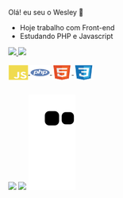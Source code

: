  Olá! eu seu o Wesley 🖖

- Hoje trabalho com Front-end
- Estudando PHP e Javascript

 <div style="display: inline_block">
  <a href="https://github.com/W3s-ley">
  <img height="180em" src="https://github-readme-stats.vercel.app/api?username=W3S-ley&show_icons=true&theme=dark&include_all_commits=true&count_private=true"/>
  <img  height="130em"  src="https://github-readme-stats.vercel.app/api/top-langs/?username=W3S-ley&layout=compact&langs_count=7&theme=dark"/>
</div>
 <div style="display: inline_block"><br>
  <img align="center" alt="Wesley-Js" height="30" width="40" src="https://raw.githubusercontent.com/devicons/devicon/master/icons/javascript/javascript-plain.svg">
  <img align="center" alt="Wesley-Ts" height="30" width="40" src="https://github.com/devicons/devicon/blob/00f02ef57fb7601fd1ddcc2fe6fe670fef3ae3e4/icons/php/php-plain.svg">
  <img align="center" alt="Wesley-HTML" height="30" width="40" src="https://raw.githubusercontent.com/devicons/devicon/master/icons/html5/html5-original.svg">
  <img align="center" alt="Wesley-CSS" height="30" width="40" src="https://raw.githubusercontent.com/devicons/devicon/master/icons/css3/css3-original.svg">
</div>
  
  ##
  
  <div> 
 
  <!--<a href="https://instagram.com/" target="_blank"><img src="https://img.shields.io/badge/-Instagram-%23E4405F?style=for-the-badge&logo=instagram&logoColor=white" target="_blank"></a>
 --> 
  <a href = "wesleyoliveira.dev@outlook.com"><img src="https://img.shields.io/badge/-Gmail-%23333?style=for-the-badge&logo=gmail&logoColor=white" target="_blank"></a>
  <a href="https://www.linkedin.com/in/wesley-oliveira-aa53b221b/" target="_blank"><img src="https://img.shields.io/badge/-LinkedIn-%230077B5?style=for-the-badge&logo=linkedin&logoColor=white" target="_blank"></a> 
  ![Snake animation](https://github.com/rafaballerini/rafaballerini/blob/output/github-contribution-grid-snake.svg)
 
</div>
  
  
